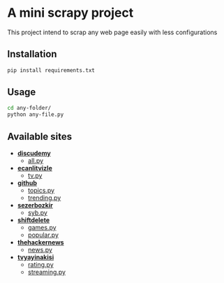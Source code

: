 # A mini scrapy project 

This project intend to scrap any web page easily with less configurations

## Installation

```bash
pip install requirements.txt
```

## Usage

```bash
cd any-folder/
python any-file.py
```

## Available sites

- **[discudemy](https://www.discudemy.com/)**
    - [all.py](./discudemy/all.py)
- **[ecanlitvizle](https://www.ecanlitvizle.live/)**
    - [tv.py](./ecanlitvizle/tv.py)
- **[github](https://github.com/)**
    - [topics.py](./github/topics.py)
    - [trending.py](./github/trending.py)
- **[sezerbozkir](https://www.sezerbozkir.com/)**
    - [syb.py](./sezerbozkir/syb.py)
- **[shiftdelete](https://shiftdelete.net/)**
    - [games.py](./shiftdelete/games.py)
    - [popular.py](./shiftdelete/popular.py)
- **[thehackernews](https://thehackernews.com/)**
    - [news.py](./thehackernews/news.py)
- **[tvyayinakisi](https://www.tvyayinakisi.com/)**
    - [rating.py](./tvyayinakisi/rating.py)
    - [streaming.py](./tvyayinakisi/streaming.py)